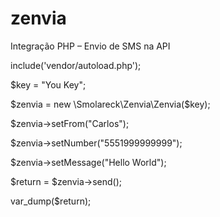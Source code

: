 # zenvia
Integração PHP – Envio de SMS na API

include('vendor/autoload.php');

$key = "You Key";

$zenvia = new \Smolareck\Zenvia\Zenvia($key);

$zenvia->setFrom("Carlos");

$zenvia->setNumber("5551999999999");

$zenvia->setMessage("Hello World");

$return = $zenvia->send();

var_dump($return);
